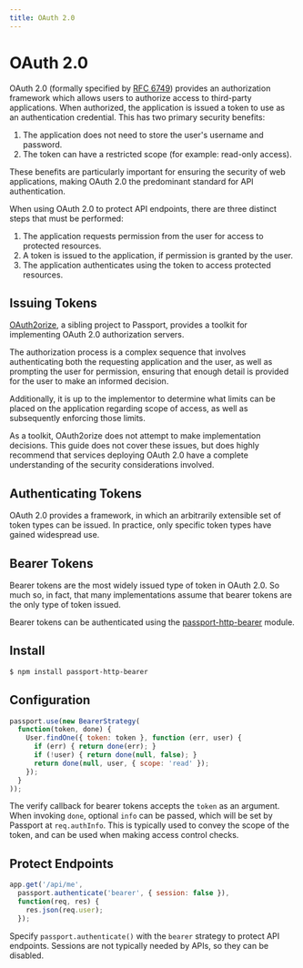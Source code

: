 ```yaml
---
title: OAuth 2.0
---
```


# OAuth 2.0

OAuth 2.0 (formally specified by [RFC 6749](http://tools.ietf.org/html/rfc6749))
provides an authorization framework which allows users to authorize access to
third-party applications.  When authorized, the application is issued a token to
use as an authentication credential.  This has two primary security benefits:

  1. The application does not need to store the user's username and password.
  2. The token can have a restricted scope (for example: read-only access).

These benefits are particularly important for ensuring the security of web
applications, making OAuth 2.0 the predominant standard for API authentication.

When using OAuth 2.0 to protect API endpoints, there are three distinct steps
that must be performed:

  1. The application requests permission from the user for access to protected
     resources.
  2. A token is issued to the application, if permission is granted by the user.
  3. The application authenticates using the token to access protected
     resources.

## Issuing Tokens

[OAuth2orize](https://github.com/jaredhanson/oauth2orize), a sibling project to
Passport, provides a toolkit for implementing OAuth 2.0 authorization servers.

The authorization process is a complex sequence that involves authenticating
both the requesting application and the user, as well as prompting the user for
permission, ensuring that enough detail is provided for the user to make an
informed decision.

Additionally, it is up to the implementor to determine what limits can be placed
on the application regarding scope of access, as well as subsequently enforcing
those limits.

As a toolkit, OAuth2orize does not attempt to make implementation decisions.
This guide does not cover these issues, but does highly recommend that
services deploying OAuth 2.0 have a complete understanding of the security
considerations involved.

## Authenticating Tokens

OAuth 2.0 provides a framework, in which an arbitrarily extensible set of token
types can be issued.  In practice, only specific token types have gained
widespread use.

## Bearer Tokens

Bearer tokens are the most widely issued type of token in OAuth 2.0.  So much
so, in fact, that many implementations assume that bearer tokens are the only
type of token issued.

Bearer tokens can be authenticated using the [passport-http-bearer](https://github.com/jaredhanson/passport-http-bearer)
module.

## Install

```bash
$ npm install passport-http-bearer
```

## Configuration

```javascript
passport.use(new BearerStrategy(
  function(token, done) {
    User.findOne({ token: token }, function (err, user) {
      if (err) { return done(err); }
      if (!user) { return done(null, false); }
      return done(null, user, { scope: 'read' });
    });
  }
));
```

The verify callback for bearer tokens accepts the `token` as an argument.
When invoking `done`, optional `info` can be passed, which will be set by
Passport at `req.authInfo`.  This is typically used to convey the scope of the
token, and can be used when making access control checks.

## Protect Endpoints

```javascript
app.get('/api/me',
  passport.authenticate('bearer', { session: false }),
  function(req, res) {
    res.json(req.user);
  });
```

Specify `passport.authenticate()` with the `bearer` strategy to protect API
endpoints.  Sessions are not typically needed by APIs, so they can be disabled.
